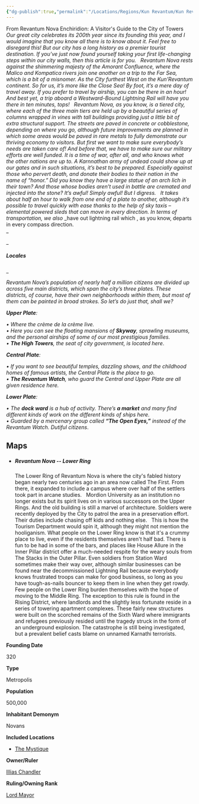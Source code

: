 ```yaml
---
{"dg-publish":true,"permalink":"/Locations/Regions/Kun Revantum/Kun Revantum Settlements/Revantum Nova/Revantum Nova 1/"}
---
```


From Revantum Nova Enchiridion: A Visitor's Guide to the City of Towers   _Our great city celebrates its 200th year since its founding this year, and I would imagine that you know all there is to know about it. Feel free to disregard this! But our city has a long history as a premier tourist destination. If you've just now found yourself taking your first life-changing steps within our city walls, then this article is for you._   _Revantum Nova rests against the shimmering majesty of the Amorant Confluence, where_ _the Malico and Kompatica rivers join one another on a trip to the Far Sea, which is a_ _bit of a misnomer. As the City furthest West on the Kun’Revantum continent. So for_ _us, it’s more like the Close Sea! By foot, it’s a mere day of travel away. If you_ _prefer to travel by airship, you can be there in an hour! And best yet, a trip aboard_ _a Westward-Bound Lightning Rail will have you there in ten minutes, tops!_   _Revantum Nova, as you know, is a tiered city, where each of the three main tiers are_ _held up by a beautiful series of columns wrapped in vines with tall buildings providing_ _just a little bit of extra structural support. The streets are paved in concrete or_ _cobblestone, depending on where you go, although future improvements are planned_ _in which some areas would be paved in rare metals to fully demonstrate our thriving_ _economy to visitors. But first we want to make sure everybody’s needs are taken care_ _of! And before that, we have to make sure our military efforts are well funded. It is a_ _time of war, after all, and who knows what the other nations are up to. A_ _Karnnathan army of undead could show up at our gates and in such situations, it’s_ _best to be prepared. Especially against those who pervert death, and donate their_ _bodies to their nation in the name of “honor.” Did you know they have a large statue_ _of an arch lich in their town? And those whose bodies aren’t used in battle are_ _cremated and injected into the stone? It’s awful! Simply awful! But I digress._   _It takes about half an hour to walk from one end of a plate to another, although it’s_ _possible to travel quickly with ease thanks to the help of sky taxis – elemental_ _powered sleds that can move in every direction. In terms of transportation, we also_ _have out lightning rail which , as you know, departs in every compass direction.  
_

_

##### Locales  


_

_Revantum Nova’s population of nearly half a million citizens are divided up across five main districts, which span the city’s three plates. These districts, of course, have their own neighborhoods within them, but most of them can be painted in broad strokes. So let’s do just that, shall we?_    

_**Upper Plate**:_

  
_• Where the crème de la crème live._  
_• Here you can see the floating mansions of_ _**Skyway**, sprawling museums, and the personal airships of some of_ _our most prestigious families._  
_• **The High Towers**, the seat of city government, is located here_.  

_**Central Plate**:_

  
_• If you want to see beautiful temples, dazzling shows, and the childhood homes of famous artists, the_ _Central Plate is the place to go._  
_• **The Revantum Watch**, who guard the Central and Upper Plate are all given residence here._  

_**Lower Plate**:_

  
_• The_ _**dock ward** is a hub of activity. There’s **a market** and many find different kinds of work on the_ _different kinds of ships here._  
_• Guarded by a mercenary group called **“The Open Eyes,”** instead of the Revantum Watch. Dutiful citizens_.  

## Maps

- 
    ##### Revantum Nova -- Lower Ring
    
    The Lower Ring of Revantum Nova is where the city's fabled history began nearly two centuries ago in an area now called The First. From there, it expanded to include a campus where over half of the settlers took part in arcane studies.   Mordion University as an institution no longer exists but its spirit lives on in various successors on the Upper Rings. And the old building is still a marvel of architecture. Soldiers were recently deployed by the City to patrol the area in a preservation effort. Their duties include chasing off kids and nothing else.   This is how the Tourism Department would spin it, although they might not mention the hooliganism. What people on the Lower Ring know is that it's a crummy place to live, even if the residents themselves aren't half bad. There is fun to be had in some of the bars, and places like House Allure in the Inner Pillar district offer a much-needed respite for the weary souls from The Stacks in the Outer Pillar. Even soldiers from Station Ward sometimes make their way over, although similar businesses can be found near the decommissioned Lightning Rail because everybody knows frustrated troops can make for good business, so long as you have tough-as-nails bouncer to keep them in line when they get rowdy.   Few people on the Lower Ring burden themselves with the hope of moving to the Middle Ring. The exception to this rule is found in the Rising District, where landlords and the slightly less fortunate reside in a series of towering apartment complexes. These fairly new structures were built on the scorched remains of the Sixth Ward where immigrants and refugees previously resided until the tragedy struck in the form of an underground explosion. The catastrophe is still being investigated, but a prevalent belief casts blame on unnamed Karnathi terrorists.
    

**Founding Date**

320

**Type**

Metropolis

**Population**

500,000

**Inhabitant Demonym**

Novans

**Included Locations**

- [The Mystique](/w/ambr-yn-jacklerogue89/a/the-mystique-landmark)

**Owner/Ruler**

[Illias Chandler](/w/ambr-yn-jacklerogue89/a/illias-chandler-person)

**Ruling/Owning Rank**

[Lord Mayor](/w/ambr-yn-jacklerogue89/a/lord-mayor-rank)